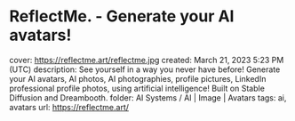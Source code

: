 # ReflectMe. - Generate your AI avatars!

cover: https://reflectme.art/reflectme.jpg
created: March 21, 2023 5:23 PM (UTC)
description: See yourself in a way you never have before! Generate your AI avatars, AI photos, AI photographies, profile pictures, LinkedIn professional profile photos, using artificial intelligence! Built on Stable Diffusion and Dreambooth.
folder: AI Systems / AI | Image | Avatars
tags: ai, avatars
url: https://reflectme.art/